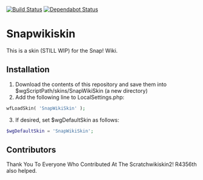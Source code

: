 [![Build Status](https://travis-ci.com/snapwiki/SnapWikiSkin.svg?branch=master)](https://travis-ci.com/snapwiki/SnapWikiSkin)
[![Dependabot Status](https://api.dependabot.com/badges/status?host=github&repo=snapwiki/SnapWikiSkin)](https://dependabot.com)
# Snapwikiskin
This is a skin (STILL WIP) for the Snap! Wiki.

## Installation
1. Download the contents of this repository and save them into $wgScriptPath/skins/SnapWikiSkin (a new directory)
2. Add the following line to LocalSettings.php:
```php
wfLoadSkin( 'SnapWikiSkin' );
```
3. If desired, set $wgDefaultSkin as follows:
```php
$wgDefaultSkin = 'SnapWikiSkin';
```
## Contributors
Thank You To Everyone Who Contributed At The Scratchwikiskin2!
R4356th also helped.
